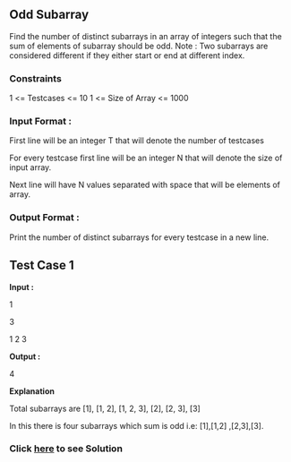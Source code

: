
## Odd Subarray

Find the number of distinct subarrays in an array of integers such that the sum of elements of subarray should be odd.
Note : Two subarrays are considered different if they either start or end at different index.

### Constraints

1 <= Testcases <= 10 1 <= Size of Array <= 1000

### Input Format :

First line will be an integer T that will denote the number of testcases

For every testcase first line will be an integer N that will denote the size of input array.

Next line will have N values separated with space that will be elements of array.


### Output Format :

Print the number of distinct subarrays for every testcase in a new line.

## Test Case 1

**Input :**

1

3

1 2 3

**Output :** 

4

**Explanation** 

Total subarrays are [1], [1, 2], [1, 2, 3], [2], [2, 3], [3]

In this there is four subarrays which sum is odd i.e: [1],[1,2] ,[2,3],[3].

### Click [here](./Solutions/OddSubarray.java) to see Solution
